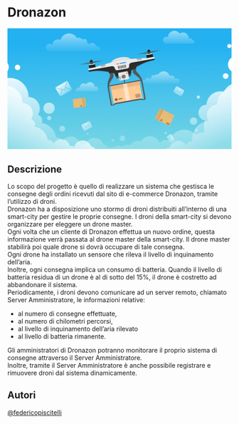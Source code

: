 # Dronazon
<img src = './assets/Cover.png'>

## Descrizione
Lo scopo del progetto è quello di realizzare un sistema che gestisca le consegne degli ordini ricevuti dal sito di 
e-commerce Dronazon, tramite l’utilizzo  di droni. <br> 
Dronazon ha a disposizione uno stormo di droni distribuiti all’interno di  una smart-city per gestire le proprie consegne. 
I droni della smart-city si devono organizzare per eleggere un drone master. <br> 
Ogni volta che un cliente di Dronazon effettua un nuovo ordine, questa informazione verrà passata al
drone master della smart-city. Il drone master stabilirà poi quale drone si dovrà occupare di tale consegna. <br> 
Ogni drone ha installato un sensore che rileva il livello di inquinamento dell’aria. <br> 
Inoltre, ogni consegna implica un consumo di batteria. Quando il livello di batteria residua di un drone è al di sotto del 15%, 
il drone è costretto ad abbandonare il sistema. <br>
Periodicamente, i droni devono comunicare ad un server remoto, chiamato Server Amministratore, le informazioni relative:
- al numero di consegne effettuate, 
- al numero di chilometri percorsi,
- al livello di inquinamento dell’aria rilevato
- al livello di batteria rimanente.
  
Gli amministratori di Dronazon potranno monitorare il proprio sistema di consegne attraverso il Server Amministratore. <br>
Inoltre, tramite il Server Amministratore è anche possibile registrare e rimuovere droni dal sistema dinamicamente.

## Autori
[@federicopiscitelli](https://gitlab.com/federicopiscitelli)  